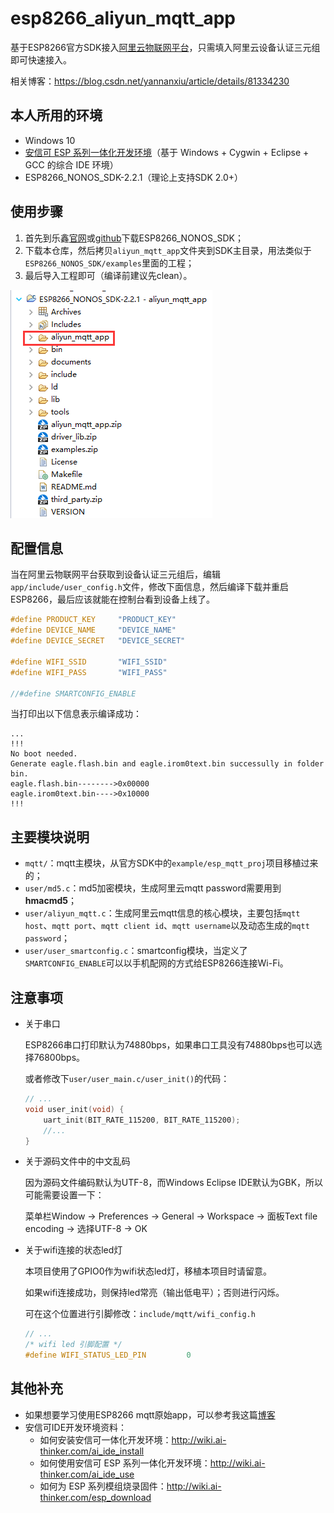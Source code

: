 # esp8266_aliyun_mqtt_app

基于ESP8266官方SDK接入[阿里云物联网平台](https://www.aliyun.com/product/iot)，只需填入阿里云设备认证三元组即可快速接入。

相关博客：https://blog.csdn.net/yannanxiu/article/details/81334230


## 本人所用的环境

- Windows 10
- [安信可 ESP 系列一体化开发环境](http://wiki.ai-thinker.com/ai_ide_install)（基于 Windows + Cygwin + Eclipse + GCC 的综合 IDE 环境）
- ESP8266_NONOS_SDK-2.2.1（理论上支持SDK 2.0+）


## 使用步骤

1. 首先到乐鑫[官网](https://www.espressif.com/zh-hans/products/hardware/esp8266ex/resources)或[github](https://github.com/espressif/ESP8266_NONOS_SDK)下载ESP8266_NONOS_SDK；
2. 下载本仓库，然后拷贝`aliyun_mqtt_app`文件夹到SDK主目录，用法类似于`ESP8266_NONOS_SDK/examples`里面的工程；
3. 最后导入工程即可（编译前建议先clean）。

![project_list](screenshot/project_list.png)


## 配置信息

当在阿里云物联网平台获取到设备认证三元组后，编辑`app/include/user_config.h`文件，修改下面信息，然后编译下载并重启ESP8266，最后应该就能在控制台看到设备上线了。

```C
#define PRODUCT_KEY     "PRODUCT_KEY"
#define DEVICE_NAME     "DEVICE_NAME"
#define DEVICE_SECRET   "DEVICE_SECRET"

#define WIFI_SSID       "WIFI_SSID"
#define WIFI_PASS       "WIFI_PASS"

//#define SMARTCONFIG_ENABLE
```

当打印出以下信息表示编译成功：

```
...
!!!
No boot needed.
Generate eagle.flash.bin and eagle.irom0text.bin successully in folder bin.
eagle.flash.bin-------->0x00000
eagle.irom0text.bin---->0x10000
!!!
```

## 主要模块说明

- `mqtt/`：mqtt主模块，从官方SDK中的`example/esp_mqtt_proj`项目移植过来的；
- `user/md5.c`：md5加密模块，生成阿里云mqtt password需要用到**hmacmd5**；
- `user/aliyun_mqtt.c`：生成阿里云mqtt信息的核心模块，主要包括`mqtt host`、`mqtt port`、`mqtt client id`、`mqtt username`以及动态生成的`mqtt password`；
- `user/user_smartconfig.c`：smartconfig模块，当定义了`SMARTCONFIG_ENABLE`可以以手机配网的方式给ESP8266连接Wi-Fi。


## 注意事项

- 关于串口

    ESP8266串口打印默认为74880bps，如果串口工具没有74880bps也可以选择76800bps。

    或者修改下`user/user_main.c/user_init()`的代码：

    ```C
    // ...
    void user_init(void) {
        uart_init(BIT_RATE_115200, BIT_RATE_115200);
        //...
    }
    ```

- 关于源码文件中的中文乱码

    因为源码文件编码默认为UTF-8，而Windows Eclipse IDE默认为GBK，所以可能需要设置一下：

    菜单栏Window -> Preferences -> General -> Workspace -> 面板Text file encoding -> 选择UTF-8 -> OK

- 关于wifi连接的状态led灯

    本项目使用了GPIO0作为wifi状态led灯，移植本项目时请留意。

    如果wifi连接成功，则保持led常亮（输出低电平）；否则进行闪烁。

    可在这个位置进行引脚修改：`include/mqtt/wifi_config.h`

    ```C
    // ...
    /* wifi led 引脚配置 */
    #define WIFI_STATUS_LED_PIN         0
    ```

## 其他补充

- 如果想要学习使用ESP8266 mqtt原始app，可以参考我这篇[博客](https://blog.csdn.net/yannanxiu/article/details/53088534)
- 安信可IDE开发环境资料：
  - 如何安装安信可一体化开发环境：http://wiki.ai-thinker.com/ai_ide_install
  - 如何使用安信可 ESP 系列一体化开发环境：http://wiki.ai-thinker.com/ai_ide_use
  - 如何为 ESP 系列模组烧录固件：http://wiki.ai-thinker.com/esp_download
